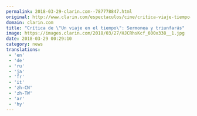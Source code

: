 ```yaml
---
permalink: 2018-03-29-clarin.com--787778847.html
original: http://www.clarin.com/espectaculos/cine/critica-viaje-tiempo-sermonea-triunfaras_0_HkP12oKcz.html
domain: clarin.com
title: "Crítica de \"Un viaje en el tiempo\": Sermonea y triunfarás"
image: https://images.clarin.com/2018/03/27/HJCRhsKcf_600x338__1.jpg
date: 2018-03-29 00:29:10
category: news
translations: 
 - 'en'
 - 'de'
 - 'ru'
 - 'ja'
 - 'fr'
 - 'it'
 - 'zh-CN'
 - 'zh-TW'
 - 'ar'
 - 'hy'
---
```


